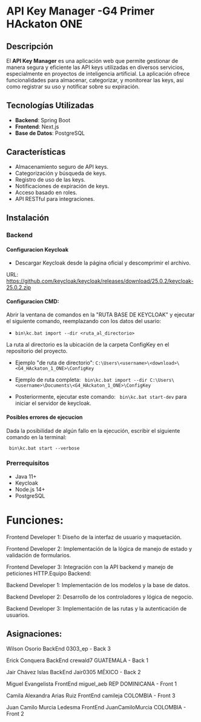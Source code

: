 # API Key Manager -G4 Primer HAckaton ONE

## Descripción

El **API Key Manager** es una aplicación web que permite gestionar de manera segura y eficiente las API keys utilizadas
en diversos servicios, especialmente en proyectos de inteligencia artificial. La aplicación ofrece funcionalidades para
almacenar, categorizar, y monitorear las keys, así como registrar su uso y notificar sobre su expiración.

## Tecnologías Utilizadas

- **Backend**: Spring Boot
- **Frontend**: Next.js
- **Base de Datos**: PostgreSQL

## Características

- Almacenamiento seguro de API keys.
- Categorización y búsqueda de keys.
- Registro de uso de las keys.
- Notificaciones de expiración de keys.
- Acceso basado en roles.
- API RESTful para integraciones.

## Instalación

### Backend
#### Configuracion Keycloak
- Descargar Keycloak desde la página oficial y descomprimir el archivo.

URL: https://github.com/keycloak/keycloak/releases/download/25.0.2/keycloak-25.0.2.zip

#### Configuracion CMD:
Abrir la ventana de comandos en la "RUTA BASE DE KEYCLOAK" y ejecutar el siguiente comando,
reemplazando con los datos del usario:

- ```bin\kc.bat import --dir <ruta_al_directorio>```

La ruta al directorio es la ubicación de la carpeta ConfigKey en el repositorio del proyecto.
- Ejemplo "de ruta de directorio": ```C:\Users\<username>\<download>\<G4_HAckaton_1_ONE>\ConfigKey```

- Ejemplo de ruta completa: ``` bin\kc.bat import --dir C:\Users\<username>\Documents\<G4_HAckaton_1_ONE>\ConfigKey```
- Posteriormente, ejecutar este comando: ``` bin\kc.bat start-dev``` para iniciar el servidor de keycloak.
#### Posibles errores de ejecucion
Dada la posibilidad de algún fallo en la ejecución, escribir el siguiente comando en la terminal:

``` bin\kc.bat start --verbose``` 

### Prerrequisitos

- Java 11+
- Keycloak
- Node.js 14+
- PostgreSQL

# Funciones:

Frontend Developer 1: Diseño de la interfaz de usuario y maquetación.

Frontend Developer 2: Implementación de la lógica de manejo de estado y validación de formularios.

Frontend Developer 3: Integración con la API backend y manejo de peticiones HTTP.Equipo Backend:

Backend Developer 1: Implementación de los modelos y la base de datos.

Backend Developer 2: Desarrollo de los controladores y lógica de negocio.

Backend Developer 3: Implementación de las rutas y la autenticación de usuarios.

## Asignaciones:

Wilson Osorio BackEnd 0303_ep - Back 3

Erick Conquera BackEnd crewald7 GUATEMALA - Back 1

Jair Chávez Islas BackEnd Jair0305 MÉXICO - Back 2

Miguel Evangelista FrontEnd miguel_aeb REP DOMINICANA - Front 1

Camila Alexandra Arias Ruiz FrontEnd camileja COLOMBIA - Front 3

Juan Camilo Murcia Ledesma FrontEnd JuanCamiloMurcia COLOMBIA - Front 2
